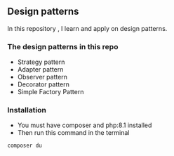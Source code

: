 ## Design patterns

In this repository , I learn and apply on design patterns.

### The design patterns in this repo

- Strategy pattern
- Adapter pattern
- Observer pattern
- Decorator pattern
- Simple Factory Pattern
### Installation

- You must have composer and php:8.1 installed
- Then run this command in the terminal

```bash
composer du
```